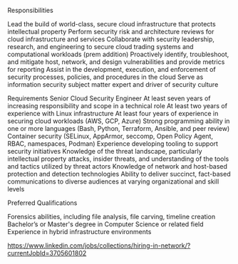 Responsibilities

Lead the build of world-class, secure cloud infrastructure that protects intellectual property
Perform security risk and architecture reviews for cloud infrastructure and services
Collaborate with security leadership, research, and engineering to secure cloud trading systems and computational workloads (prem addition)
Proactively identify, troubleshoot, and mitigate host, network, and design vulnerabilities and provide metrics for reporting
Assist in the development, execution, and enforcement of security processes, policies, and procedures in the cloud
Serve as information security subject matter expert and driver of security culture


Requirements
Senior Cloud Security Engineer
At least seven years of increasing responsibility and scope in a technical role
At least two years of experience with Linux infrastructure
At least four years of experience in securing cloud workloads (AWS, GCP, Azure)
Strong programming ability in one or more languages (Bash, Python, Terraform, Ansible, and peer review)
Container security (SELinux, AppArmor, seccomp, Open Policy Agent, RBAC, namespaces, Podman)
Experience developing tooling to support security initiatives
Knowledge of the threat landscape, particularly intellectual property attacks, insider threats, and understanding of the tools and tactics utilized by threat actors
Knowledge of network and host-based protection and detection technologies
Ability to deliver succinct, fact-based communications to diverse audiences at varying organizational and skill levels


Preferred Qualifications

Forensics abilities, including file analysis, file carving, timeline creation
Bachelor’s or Master's degree in Computer Science or related field
Experience in hybrid infrastructure environments 

https://www.linkedin.com/jobs/collections/hiring-in-network/?currentJobId=3705601802
